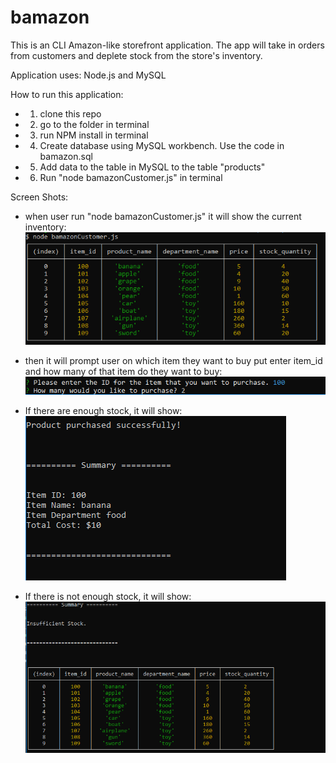 # bamazon
This is an CLI Amazon-like storefront application. The app will take in orders from customers and deplete stock from the store's inventory.

Application uses: Node.js and MySQL

How to run this application:
* 1. clone this repo
* 2. go to the folder in terminal
* 3. run NPM install in terminal
* 4. Create database using MySQL workbench. Use the code in bamazon.sql
* 5. Add data to the table in MySQL to the table "products"
* 6. Run "node bamazonCustomer.js" in terminal

Screen Shots:
* when user run "node bamazonCustomer.js" it will show the current inventory:
![inventory](https://github.com/adrianctwo/bamazon/blob/master/image/inventory.PNG?raw=true)

* then it will prompt user on which item they want to buy put enter item_id and how many of that item do they want to buy:
![order form](https://github.com/adrianctwo/bamazon/blob/master/image/order.PNG?raw=true)

* If there are enough stock, it will show:
![order form](https://github.com/adrianctwo/bamazon/blob/master/image/summary.PNG?raw=true)

* If there is not enough stock, it will show:
![order form](https://github.com/adrianctwo/bamazon/blob/master/image/summary2.PNG?raw=true)
